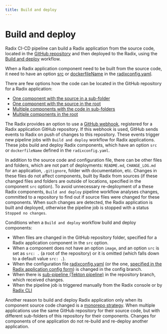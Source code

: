 ```yaml
---
title: Build and deploy
---
```


# Build and deploy

Radix CI-CD pipeline can build a Radix application from the source code, located in the [GitHub repository](../../start/requirements/#repository) and then deployed to the Radix, using the [Build and deploy](../../start/workflows/) workflow.

When a Radix application component need to be built from the source code, it need to have an option [src](../../references/reference-radix-config/#src) or [dockerfileName](../../references/reference-radix-config/#dockerfilename) in the [radixconfig.yaml](../../references/reference-radix-config). 

There are few options how the code can be located in the GitHub repository for a Radix application:
* [One component with the source in a sub-folder](./example-single-component-application-with-source-in-subfolder.md)
* [One component with the source in the root](./example-single-component-application-with-source-in-root.md)
* [Multiple components with the code in sub-folders](./example-multiple-components-application-with-source-in-subfolders.md)
* [Multiple components in the root](./example-multiple-components-application-with-source-in-root.md)

The Radix provides an option to use a [GitHub webhook](https://docs.github.com/en/developers/webhooks-and-events/webhooks/about-webhooks), registered for a Radix application GitHub repository. If this webhook is used, GitHub sends events to Radix on push of changes to this repository. These events trigger new pipeline jobs with `Build and deploy` workflow for Radix applications. These jobs build and deploy Radix components, which have an option `src` or `dockerfileName` defined in the `radixconfig.yaml`.

In addition to the source code and configuration file, there can be other files and folders, which are not part of deployments: `README.md`, `CHANGE_LOG.md` for an application, `.gitignore`, folder with documentation, etc. Changes in these files do not affect components, built by Radix from sources (if these changed files and folders are outside of locations, specified in the component `src` option). To avoid unnecessary re-deployment of a these Radix components, `Build and deploy` pipeline workflow analyses changes, committed to a repository to find out if source files were changed for these components. When such changes are detected, the Radix application is built and deployed, otherwise the pipeline job is stopped with a status `Stopped no changes`. 

Conditions when a `Build and deploy` workflow build and deploy components:
* When files are changed in the GitHub repository folder, specified for a Radix application component in the `src` option.
* When a component does not have an option `image`, and an option `src` is set as `src: .` (a root of the repository) or it is omitted (which falls down to a default value `src: .`).
* When the configuration file [radixconfig.yaml](../../references/reference-radix-config) (or the one, [specified in the Radix application config form](../monorepo/#)) is changed in the config branch.
* When there is [sub-pipeline (Tekton pipeline)](../sub-pipeline) in the repository branch, which received changes.
* When the pipeline job is triggered manually from the Radix console or by [Radix CLI](https://github.com/equinor/radix-cli)

Another reason to build and deploy Radix application only when its component source code changed is a [monorepo strategy](../monorepo/). When multiple applications use the same GitHub repository for their source code, but with different sub-folders of this repository for their components. Changes for components of one application do not re-build and re-deploy another application. 
